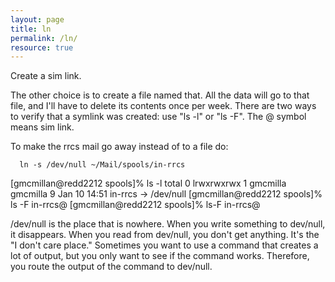 ```yaml
---
layout: page
title: ln
permalink: /ln/
resource: true
---
```

Create a sim link.

The other choice is to create a file named that. All the data will go
to that file, and I'll have to delete its contents once per
week. There are two ways to verify that a symlink was created: use "ls
-l" or "ls -F". The @ symbol means sim link.

To make the rrcs mail go away instead of to a file do:

      ln -s /dev/null ~/Mail/spools/in-rrcs


[gmcmillan@redd2212 spools]% ls -l
total 0
lrwxrwxrwx    1 gmcmilla gmcmilla        9 Jan 10 14:51 in-rrcs -> /dev/null
[gmcmillan@redd2212 spools]% ls -F
in-rrcs@
[gmcmillan@redd2212 spools]% ls-F
in-rrcs@ 


/dev/null is the place that is nowhere. When you write something to
dev/null, it disappears. When you read from dev/null, you don't get
anything. It's the "I don't care place." Sometimes you want to use a
command that creates a lot of output, but you only want to see if the
command works. Therefore, you route the output of the command to
dev/null.
